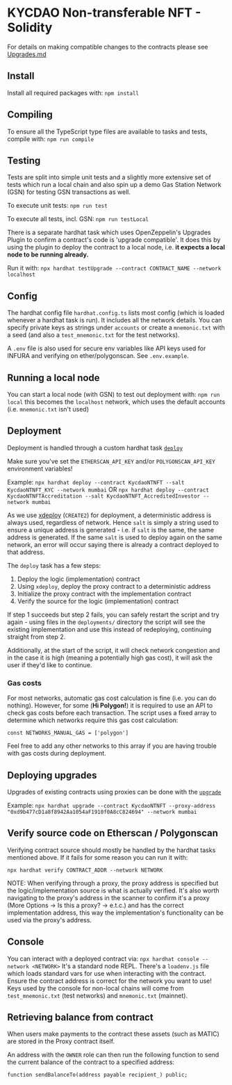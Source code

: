 # KYCDAO Non-transferable NFT - Solidity 

For details on making compatible changes to the contracts please see [Upgrades.md](./Upgrades.md)

## Install

Install all required packages with:
`npm install`

## Compiling

To ensure all the TypeScript type files are available to tasks and tests, compile with:
`npm run compile`

## Testing

Tests are split into simple unit tests and a slightly more extensive set of tests which run a local chain and also spin up a demo Gas Station Network (GSN) for testing GSN transactions as well.

To execute unit tests:
`npm run test`

To execute all tests, incl. GSN:
`npm run testLocal`

There is a separate hardhat task which uses OpenZeppelin's Upgrades Plugin to confirm a contract's code is 'upgrade compatible'. It does this by using the plugin to deploy the contract to a local node, i.e. **it expects a local node to be running already.**

Run it with:
`npx hardhat testUpgrade --contract CONTRACT_NAME --network localhost`

## Config
The hardhat config file `hardhat.config.ts` lists most config (which is loaded whenever a hardhat task is run). It includes all the network details. You can specify private keys as strings under `accounts` or create a `mnemonic.txt` with a seed (and also a `test_mnemonic.txt` for the test networks).

A `.env` file is also used for secure env variables like API keys used for INFURA and verifying on ether/polygonscan. See `.env.example`.

## Running a local node
You can start a local node (with GSN) to test out deployment with: `npm run local` this becomes the `localhost` network, which uses the default accounts (i.e. `mnemonic.txt` isn't used)

## Deployment
Deployment is handled through a custom hardhat task [`deploy`](./tasks/deploy.ts)

Make sure you've set the `ETHERSCAN_API_KEY` and/or `POLYGONSCAN_API_KEY` environment variables!

Example:
`npx hardhat deploy --contract KycdaoNTNFT --salt KycdaoNTNFT_KYC --network mumbai`
OR
`npx hardhat deploy --contract KycdaoNTNFTAccreditation --salt KycdaoNTNFT_AccreditedInvestor --network mumbai`

As we use [xdeploy](https://github.com/pcaversaccio/xdeployer) (`CREATE2`) for deployment, a deterministic address is always used, regardless of network. Hence `salt` is simply a string used to ensure a unique address is generated - i.e. if `salt` is the same, the same address is generated. If the same `salt` is used to deploy again on the same network, an error will occur saying there is already a contract deployed to that address.

The `deploy` task has a few steps:

1. Deploy the logic (implementation) contract
2. Using `xdeploy`, deploy the proxy contract to a deterministic address
3. Initialize the proxy contract with the implementation contract
4. Verify the source for the logic (implementation) contract

If step 1 succeeds but step 2 fails, you can safely restart the script and try again - using files in the `deployments/` directory the script will see the existing implementation and use this instead of redeploying, continuing straight from step 2.

Additionally, at the start of the script, it will check network congestion and in the case it is high (meaning a potentially high gas cost), it will ask the user if they'd like to continue.

### Gas costs

For most networks, automatic gas cost calculation is fine (i.e. you can do nothing). However, for some (**Hi Polygon!**) it is required to use an API to check gas costs before each transaction. The script uses a fixed array to determine which networks require this gas cost calculation:

`const NETWORKS_MANUAL_GAS = ['polygon']`

Feel free to add any other networks to this array if you are having trouble with gas costs during deployment.

## Deploying upgrades
Upgrades of existing contracts using proxies can be done with the [`upgrade`](./tasks/upgrade.ts)

Example: `npx hardhat upgrade --contract KycdaoNTNFT --proxy-address "0xd9b477cD1a8f8942Aa1054aF1910f0A8cC824694" --network mumbai`

## Verify source code on Etherscan / Polygonscan
Verifying contract source should mostly be handled by the hardhat tasks mentioned above. If it fails for some reason you can run it with:

`npx hardhat verify CONTRACT_ADDR --network NETWORK`

NOTE: When verifying through a proxy, the proxy address is specified but the logic/implementation source is what is actually verified. It's also worth navigating to the proxy's address in the scanner to confirm it's a proxy (More Options -> Is this a proxy? -> e.t.c.) and has the correct implementation address, this way the implementation's functionality can be used via the proxy's address.

## Console
You can interact with a deployed contract via: `npx hardhat console --network <NETWORK>`
It's a standard node REPL. There's a `loadenv.js` file which loads standard vars for use when interacting with the contract. Ensure the contract address is correct for the network you want to use!
Keys used by the console for non-local chains will come from `test_mnemonic.txt` (test networks) and `mnemonic.txt` (mainnet).

## Retrieving balance from contract
When users make payments to the contract these assets (such as MATIC) are stored in the Proxy contract itself.

An address with the `OWNER` role can then run the following function to send the current balance of the contract to a specified address:

`function sendBalanceTo(address payable recipient_) public;`
